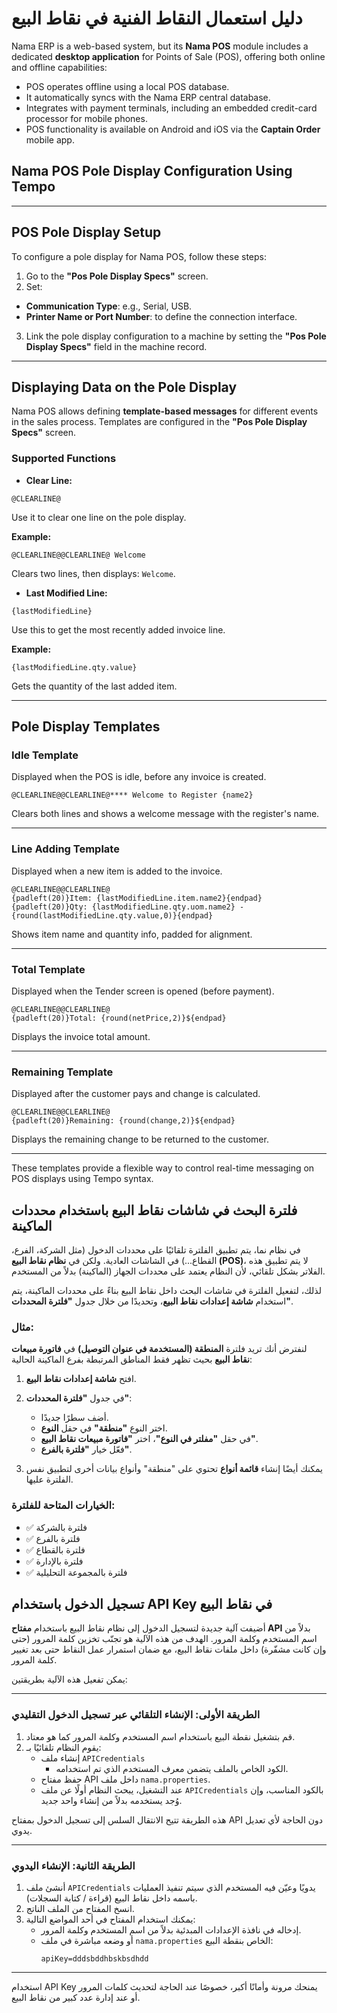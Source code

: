 # دليل استعمال النقاط الفنية في نقاط البيع

Nama ERP is a web-based system, but its **Nama POS** module includes a dedicated **desktop application** for Points of Sale (POS), offering both online and offline capabilities:

* POS operates offline using a local POS database.
* It automatically syncs with the Nama ERP central database.
* Integrates with payment terminals, including an embedded credit-card processor for mobile phones.
* POS functionality is available on Android and iOS via the **Captain Order** mobile app.

## Nama POS Pole Display Configuration Using Tempo


---

## POS Pole Display Setup

To configure a pole display for Nama POS, follow these steps:

1. Go to the **"Pos Pole Display Specs"** screen.
2. Set:

* **Communication Type**: e.g., Serial, USB.
* **Printer Name or Port Number**: to define the connection interface.
3. Link the pole display configuration to a machine by setting the **"Pos Pole Display Specs"** field in the machine record.

---

## Displaying Data on the Pole Display

Nama POS allows defining **template-based messages** for different events in the sales process. Templates are configured in the **"Pos Pole Display Specs"** screen.

### Supported Functions

* **Clear Line:**

```tempo
@CLEARLINE@
```

Use it to clear one line on the pole display.

**Example:**

```tempo
@CLEARLINE@@CLEARLINE@ Welcome
```

Clears two lines, then displays: `Welcome`.

* **Last Modified Line:**

```tempo
{lastModifiedLine}
```

Use this to get the most recently added invoice line.

**Example:**

```tempo
{lastModifiedLine.qty.value}
```

Gets the quantity of the last added item.

---

## Pole Display Templates

### Idle Template

Displayed when the POS is idle, before any invoice is created.

```tempo
@CLEARLINE@@CLEARLINE@**** Welcome to Register {name2}
```

Clears both lines and shows a welcome message with the register's name.

---

### Line Adding Template

Displayed when a new item is added to the invoice.

```tempo
@CLEARLINE@@CLEARLINE@
{padleft(20)}Item: {lastModifiedLine.item.name2}{endpad}
{padleft(20)}Qty: {lastModifiedLine.qty.uom.name2} - {round(lastModifiedLine.qty.value,0)}{endpad}
```

Shows item name and quantity info, padded for alignment.

---

### Total Template

Displayed when the Tender screen is opened (before payment).

```tempo
@CLEARLINE@@CLEARLINE@
{padleft(20)}Total: {round(netPrice,2)}${endpad}
```

Displays the invoice total amount.

---

### Remaining Template

Displayed after the customer pays and change is calculated.

```tempo
@CLEARLINE@@CLEARLINE@
{padleft(20)}Remaining: {round(change,2)}${endpad}
```

Displays the remaining change to be returned to the customer.

---

These templates provide a flexible way to control real-time messaging on POS displays using Tempo syntax.

<rtl>


## فلترة البحث في شاشات نقاط البيع باستخدام محددات الماكينة

في نظام نما، يتم تطبيق الفلترة تلقائيًا على محددات الدخول (مثل الشركة، الفرع، القطاع...) في الشاشات العادية.
ولكن في **نظام نقاط البيع (POS)**، لا يتم تطبيق هذه الفلاتر بشكل تلقائي، لأن النظام يعتمد على محددات الجهاز (الماكينة) بدلاً من المستخدم.

لذلك، لتفعيل الفلترة في شاشات البحث داخل نقاط البيع بناءً على محددات الماكينة، يتم استخدام **شاشة إعدادات نقاط البيع**، وتحديدًا من خلال جدول **"فلترة المحددات"**.

### مثال:

لنفترض أنك تريد فلترة **المنطقة (المستخدمة في عنوان التوصيل)** في **فاتورة مبيعات نقاط البيع** بحيث تظهر فقط المناطق المرتبطة بفرع الماكينة الحالية:

1. افتح **شاشة إعدادات نقاط البيع**.
2. في جدول **"فلترة المحددات"**:

    * أضف سطرًا جديدًا.
    * اختر النوع **"منطقة"** في حقل **النوع**.
    * في حقل **"مفلتر في النوع"**، اختر **"فاتورة مبيعات نقاط البيع"**.
    * فعّل خيار **"فلترة بالفرع"**.
3. يمكنك أيضًا إنشاء **قائمة أنواع** تحتوي على "منطقة" وأنواع بيانات أخرى لتطبيق نفس الفلترة عليها.

### الخيارات المتاحة للفلترة:

* ✅ فلترة بالشركة
* ✅ فلترة بالفرع
* ✅ فلترة بالقطاع
* ✅ فلترة بالإدارة
* ✅ فلترة بالمجموعة التحليلية

## تسجيل الدخول باستخدام API Key في نقاط البيع

أضيفت آلية جديدة لتسجيل الدخول إلى نظام نقاط البيع باستخدام **مفتاح API** بدلاً من اسم المستخدم وكلمة المرور. الهدف من هذه الآلية هو تجنّب تخزين كلمة المرور (حتى وإن كانت مشفّرة) داخل ملفات نقاط البيع، مع ضمان استمرار عمل النقاط حتى بعد تغيير كلمة المرور.

يمكن تفعيل هذه الآلية بطريقتين:

---

### الطريقة الأولى: الإنشاء التلقائي عبر تسجيل الدخول التقليدي

1. قم بتشغيل نقطة البيع باستخدام اسم المستخدم وكلمة المرور كما هو معتاد.
2. يقوم النظام تلقائيًا بـ:
   - إنشاء ملف `APICredentials`
      - الكود الخاص بالملف يتضمن معرف المستخدم الذي تم استخدامه.
   - حفظ مفتاح API داخل ملف `nama.properties`.
   - عند التشغيل، يبحث النظام أولًا عن ملف `APICredentials` بالكود المناسب، وإن وُجد يستخدمه بدلاً من إنشاء واحد جديد.

هذه الطريقة تتيح الانتقال السلس إلى تسجيل الدخول بمفتاح API دون الحاجة لأي تعديل يدوي.

---

### الطريقة الثانية: الإنشاء اليدوي

1. أنشئ ملف `APICredentials` يدويًا وعيّن فيه المستخدم الذي سيتم تنفيذ العمليات باسمه داخل نقاط البيع (قراءة / كتابة السجلات).
2. انسخ المفتاح من الملف الناتج.
3. يمكنك استخدام المفتاح في أحد المواضع التالية:
   - إدخاله في نافذة الإعدادات المبدئية بدلاً من اسم المستخدم وكلمة المرور.
   - أو وضعه مباشرة في ملف `nama.properties` الخاص بنقطة البيع:
     ```
     apiKey=dddsbddhbskbsdhdd
     ```

---

استخدام API Key يمنحك مرونة وأمانًا أكبر، خصوصًا عند الحاجة لتحديث كلمات المرور أو عند إدارة عدد كبير من نقاط البيع.



</rtl>
